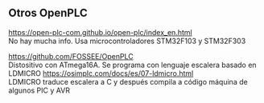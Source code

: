 ## Otros OpenPLC  
https://open-plc-com.github.io/open-plc/index_en.html  
No hay mucha info. Usa microcontroladores STM32F103 y STM32F303  

https://github.com/FOSSEE/OpenPLC  
Distositivo con ATmega16A. Se programa con lenguaje escalera basado en LDMICRO
https://osimplc.com/docs/es/07-ldmicro.html  
LDMICRO traduce escalera a C y después compila a código máquina de algunos PIC y AVR  
